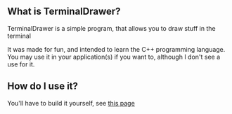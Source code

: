 ## What is TerminalDrawer?

TerminalDrawer is a simple program, that allows you to draw stuff in the terminal

It was made for fun, and intended to learn the C++ programming language. You may use it in your application(s) if you want to, although I don't see a use for it.

## How do I use it?

You'll have to build it yourself, see [this page](building.md)

